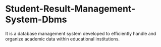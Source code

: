# Student-Result-Management-System-Dbms
It is a database management system developed to efficiently handle and organize academic data within educational institutions. 

